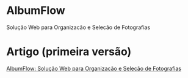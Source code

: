 # AlbumFlow
Solução Web para Organizacão e Selecão de Fotografias

# Artigo (primeira versão)
[AlbumFlow: Solução Web para Organizacão e Selecão de Fotografias](https://www.overleaf.com/read/kpwmnsrdyngc#837f59)
